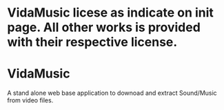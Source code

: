 # VidaMusic licese as indicate on init page. All other works is provided with their respective license.

# VidaMusic

A stand alone web base application to downoad and extract Sound/Music from video files.


